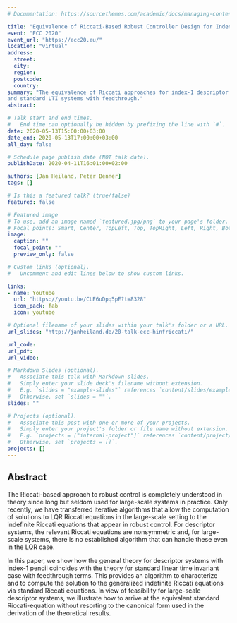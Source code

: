 ```yaml
---
# Documentation: https://sourcethemes.com/academic/docs/managing-content/

title: "Equivalence of Riccati-Based Robust Controller Design for Index-1 Descriptor Systems and Standard Plants with Feedthrough"
event: "ECC 2020"
event_url: "https://ecc20.eu/"
location: "virtual"
address:
  street:
  city:
  region:
  postcode:
  country:
summary: "The equivalence of Riccati approaches for index-1 descriptor systems
and standard LTI systems with feedthrough."
abstract:

# Talk start and end times.
#   End time can optionally be hidden by prefixing the line with `#`.
date: 2020-05-13T15:00:00+03:00
date_end: 2020-05-13T17:00:00+03:00
all_day: false

# Schedule page publish date (NOT talk date).
publishDate: 2020-04-11T16:01:00+02:00

authors: [Jan Heiland, Peter Benner]
tags: []

# Is this a featured talk? (true/false)
featured: false

# Featured image
# To use, add an image named `featured.jpg/png` to your page's folder. 
# Focal points: Smart, Center, TopLeft, Top, TopRight, Left, Right, BottomLeft, Bottom, BottomRight.
image:
  caption: ""
  focal_point: ""
  preview_only: false

# Custom links (optional).
#   Uncomment and edit lines below to show custom links.

links:
- name: Youtube 
  url: "https://youtu.be/CLE6uDpq5pE?t=8328"
  icon_pack: fab
  icon: youtube

# Optional filename of your slides within your talk's folder or a URL.
url_slides: "http://janheiland.de/20-talk-ecc-hinfriccati/"

url_code:
url_pdf:
url_video:

# Markdown Slides (optional).
#   Associate this talk with Markdown slides.
#   Simply enter your slide deck's filename without extension.
#   E.g. `slides = "example-slides"` references `content/slides/example-slides.md`.
#   Otherwise, set `slides = ""`.
slides: ""

# Projects (optional).
#   Associate this post with one or more of your projects.
#   Simply enter your project's folder or file name without extension.
#   E.g. `projects = ["internal-project"]` references `content/project/deep-learning/index.md`.
#   Otherwise, set `projects = []`.
projects: []
---
```


## Abstract

The Riccati-based approach to robust control is completely understood in theory
since long but seldom used for large-scale systems in practice. Only recently,
we have transferred iterative algorithms that allow the computation of solutions
to LQR Riccati equations in the large-scale setting to the indefinite Riccati
equations that appear in robust control. For descriptor systems, the relevant
Riccati equations are nonsymmetric and, for large-scale systems, there is no
established algorithm that can handle these even in the LQR case. 

In this paper, we show how the general theory for descriptor systems with
index-1 pencil coincides with the theory for standard linear time invariant case
with feedthrough terms. This provides an algorithm to characterize and to
compute the solution to the generalized indefinite Riccati equations via
standard Riccati equations. In view of feasibility for large-scale descriptor
systems, we illustrate how to arrive at the equivalent standard Riccati-equation
without resorting to the canonical form used in the derivation of the
theoretical results.
